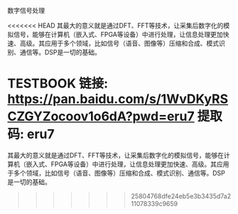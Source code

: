 数字信号处理

<<<<<<< HEAD
其最大的意义就是通过DFT、FFT等技术，让采集后数字化的模拟信号，能够在计算机（嵌入式、FPGA等设备）中进行处理，让信息处理更加快速、高级。其应用于多个领域，比如信号（语音、图像等）压缩和合成、模式识别、通信等。DSP是一切的基础。



TESTBOOK
链接: https://pan.baidu.com/s/1WvDKyRSCZGYZocoov1o6dA?pwd=eru7 提取码: eru7 
=======
其最大的意义就是通过DFT、FFT等技术，让采集后数字化的模拟信号，能够在计算机（嵌入式、FPGA等设备）中进行处理，让信息处理更加快速、高级。其应用于多个领域，比如信号（语音、图像等）压缩和合成、模式识别、通信等。DSP是一切的基础。
>>>>>>> 25804768dfe24eb5e3b3435d7a211078339c9659
